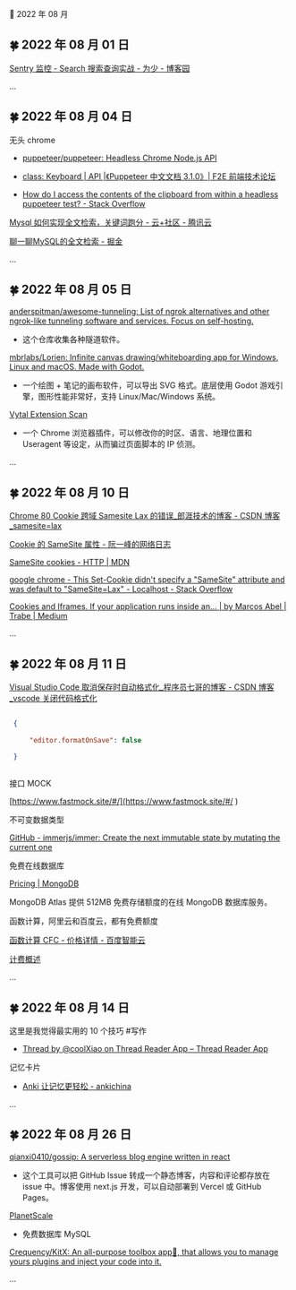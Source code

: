 🍉 2022 年 08 月

      

      
## 🍀 2022 年 08 月 01 日

          
 [Sentry 监控 - Search 搜索查询实战 - 为少 - 博客园](https://www.cnblogs.com/hacker-linner/p/15329189.html )    
    
    
  

      
  ...  

      
      

      
## 🍀 2022 年 08 月 04 日

          
    
 无头 chrome    
  - [puppeteer/puppeteer: Headless Chrome Node.js API](https://github.com/puppeteer/puppeteer )    
  - [class: Keyboard | API |《Puppeteer 中文文档 3.1.0》| F2E 前端技术论坛](https://learnku.com/docs/puppeteer/3.1.0/class-keyboard/8548 )    
  - [How do I access the contents of the clipboard from within a headless puppeteer test? - Stack Overflow](https://stackoverflow.com/questions/60158746/how-do-i-access-the-contents-of-the-clipboard-from-within-a-headless-puppeteer-t )    
    
 [Mysql 如何实现全文检索，关键词跑分 - 云+社区 - 腾讯云](https://cloud.tencent.com/developer/article/1686101 )    
  [聊一聊MySQL的全文检索 - 掘金](https://juejin.cn/post/6969887148036063239 )    
    
    
    
  

      
  ...  

      
      

      
## 🍀 2022 年 08 月 05 日

          
 [anderspitman/awesome-tunneling: List of ngrok alternatives and other ngrok-like tunneling software and services. Focus on self-hosting.](https://github.com/anderspitman/awesome-tunneling )    
  - 这个仓库收集各种隧道软件。    
    
 [mbrlabs/Lorien: Infinite canvas drawing/whiteboarding app for Windows, Linux and macOS. Made with Godot.](https://github.com/mbrlabs/Lorien )    
  - 一个绘图 + 笔记的画布软件，可以导出 SVG 格式。底层使用 Godot 游戏引擎，图形性能非常好，支持 Linux/Mac/Windows 系统。    
    
 [Vytal Extension Scan](https://vytal.io/ )    
  - 一个 Chrome 浏览器插件，可以修改你的时区、语言、地理位置和 Useragent 等设定，从而骗过页面脚本的 IP 侦测。    
    
  

      
  ...  

      
      

      
## 🍀 2022 年 08 月 10 日

          
    
 [Chrome 80 Cookie 跨域 Samesite Lax 的错误_郎涯技术的博客 - CSDN 博客_samesite=lax](https://blog.csdn.net/aoshilang2249/article/details/107687791 )    
 [Cookie 的 SameSite 属性 - 阮一峰的网络日志](http://www.ruanyifeng.com/blog/2019/09/cookie-samesite.html )    
 [SameSite cookies - HTTP | MDN](https://developer.mozilla.org/en-US/docs/Web/HTTP/Headers/Set-Cookie/SameSite )    
 [google chrome - This Set-Cookie didn't specify a "SameSite" attribute and was default to "SameSite=Lax" - Localhost - Stack Overflow](https://stackoverflow.com/questions/67821709/this-set-cookie-didnt-specify-a-samesite-attribute-and-was-default-to-samesi )    
    
 [Cookies and Iframes. If your application runs inside an… | by Marcos Abel | Trabe | Medium](https://medium.com/trabe/cookies-and-iframes-f7cca58b3b9e )    
    
    
    
    
    
    
  

      
  ...  

      
      

      
## 🍀 2022 年 08 月 11 日

          
    
 [Visual Studio Code 取消保存时自动格式化_程序员七哥的博客 - CSDN 博客_vscode 关闭代码格式化](https://blog.csdn.net/zxw136511485/article/details/76973994 )    
 ```json    
  {    
      "editor.formatOnSave": false    
  }    
  ```    
    
    
 接口 MOCK    
 [https://www.fastmock.site/#/](https://www.fastmock.site/#/ )    
    
 不可变数据类型    
 [GitHub - immerjs/immer: Create the next immutable state by mutating the current one](https://github.com/immerjs/immer )    
    
    
 免费在线数据库    
 [Pricing | MongoDB](https://www.mongodb.com/pricing )    
 MongoDB Atlas 提供 512MB 免费存储额度的在线 MongoDB 数据库服务。    
    
 函数计算，阿里云和百度云，都有免费额度    
 [函数计算 CFC - 价格详情 - 百度智能云](https://cloud.baidu.com/product-price/cfc.html )    
 [计费概述](https://help.aliyun.com/document_detail/54301.html?spm=5176.137990.J_5253785160.6.629d1608ntDIDH )    
    
    
  

      
  ...  

      
      

      
## 🍀 2022 年 08 月 14 日

          
 这里是我觉得最实用的 10 个技巧 #写作    
  - [Thread by @coolXiao on Thread Reader App – Thread Reader App](https://threadreaderapp.com/thread/1554667451203276801.html )    
    
 记忆卡片    
  - [Anki 让记忆更轻松 - ankichina](http://www.ankichina.net/ )    
    
    
  

      
  ...  

      
      

      
## 🍀 2022 年 08 月 26 日

          
 [qianxi0410/gossip: A serverless blog engine written in react](https://github.com/qianxi0410/gossip )    
  - 这个工具可以把 GitHub Issue 转成一个静态博客，内容和评论都存放在 issue 中。博客使用 next.js 开发，可以自动部署到 Vercel 或 GitHub Pages。    
    
 [PlanetScale](https://planetscale.com/ )    
  - 免费数据库 MySQL    
    
 [Crequency/KitX: An all-purpose toolbox app🎇, that allows you to manage yours plugins and inject your code into it.](https://github.com/Crequency/KitX )    
    
    
  

      
  ...  

      